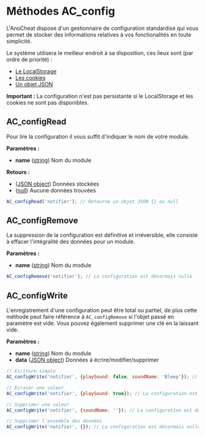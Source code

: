 # Méthodes AC_config
L'AnoCheat dispose d'un gestionnaire de configuration standardisé qui vous permet de stocker des informations
relatives à vos fonctionalités en toute simplicité.

Le système utilisera le meilleur endroit à sa disposition, ces lieux sont (par ordre de priorité) :
- [Le LocalStorage](https://developer.mozilla.org/en-US/docs/Web/API/Storage/LocalStorage)
- [Les cookies](https://developer.mozilla.org/en-US/docs/Web/API/Document/cookie)
- [Un objet JSON](https://developer.mozilla.org/en-US/docs/Web/JavaScript/Reference/Global_Objects/JSON)

**Important :** La configuration n'est pas persistante si le LocalStorage et les cookies ne sont pas disponibles.

## AC_configRead
Pour lire la configuration il vous suffit d'indiquer le nom de votre module.

**Paramètres :**
- **name** ([string](#)) Nom du module

**Retours :**
- ([JSON object](#)) Données stockées
- ([null](#)) Aucune données trouvées

```Javascript
AC_configRead('notifier'); // Retourne un objet JSON {} ou null
```

## AC_configRemove
La suppression de la configuration est définitive et irréversible, elle consiste à effacer l'intégralité des données pour un module.

**Paramètres :**
- **name** ([string](#)) Nom du module

```Javascript
AC_configRemove('notifier'); // La configuration est désormais nulle
```

## AC_configWrite
L'enregistrement d'une configuration peut être total ou partiel, de plus cette méthode peut faire référence à `AC_configRemove` si 
l'objet passé en paramètre est vide. Vous pouvez également supprimer une clé en la laissant vide.

**Paramètres :**
- **name** ([string](#)) Nom du module
- **data** ([JSON object](#)) Données à écrire/modifier/supprimer

```Javascript
// Ecriture simple
AC_configWrite('notifier', {playSound: false, soundName: 'Bleep'}); // Stocke l'objet tel quel

// Ecraser une valeur
AC_configWrite('notifier', {playSound: true}); // La configuration est désormais {playSound: true, soundName: 'Bleep'}

// Supprimer une valeur
AC_configWrite('notifier', {soundName: ''}); // La configuration est désormais {playSound: true}

// Supprimer l'ensemble des données
AC_configWrite('notifier', {}); // La configuration est désormais nulle
```